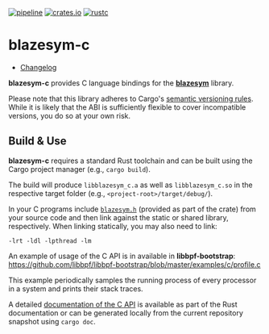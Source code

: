 [![pipeline](https://github.com/libbpf/blazesym/actions/workflows/test.yml/badge.svg?branch=main)](https://github.com/libbpf/blazesym/actions/workflows/test.yml)
[![crates.io](https://img.shields.io/crates/v/blazesym-c.svg)](https://crates.io/crates/blazesym-c)
[![rustc](https://img.shields.io/badge/rustc-1.70+-blue.svg)](https://blog.rust-lang.org/2023/06/01/Rust-1.70.0.html)

blazesym-c
==========

- [Changelog](CHANGELOG.md)

**blazesym-c** provides C language bindings for the [**blazesym**][blazesym]
library.

Please note that this library adheres to Cargo's [semantic versioning
rules][cargo-semver]. While it is likely that the ABI is sufficiently
flexible to cover incompatible versions, you do so at your own risk.

## Build & Use
**blazesym-c** requires a standard Rust toolchain and can be built using
the Cargo project manager (e.g., `cargo build`).

The build will produce `libblazesym_c.a` as well as `libblazesym_c.so` in
the respective target folder (e.g., `<project-root>/target/debug/`).

In your C programs include [`blazesym.h`](include/blazesym.h) (provided as part
of the crate) from your source code and then link against the static or
shared library, respectively. When linking statically, you may also need
to link:
```text
-lrt -ldl -lpthread -lm
```

An example of usage of the C API is in available in **libbpf-bootstrap**:
<https://github.com/libbpf/libbpf-bootstrap/blob/master/examples/c/profile.c>

This example periodically samples the running process of every processor
in a system and prints their stack traces.

A detailed [documentation of the C API](https://docs.rs/blazesym-c/latest/)
is available as part of the Rust documentation or can be generated locally from
the current repository snapshot using `cargo doc`.

[blazesym]: https://crates.io/crates/blazesym
[cargo-semver]: https://doc.rust-lang.org/cargo/reference/resolver.html#semver-compatibility

